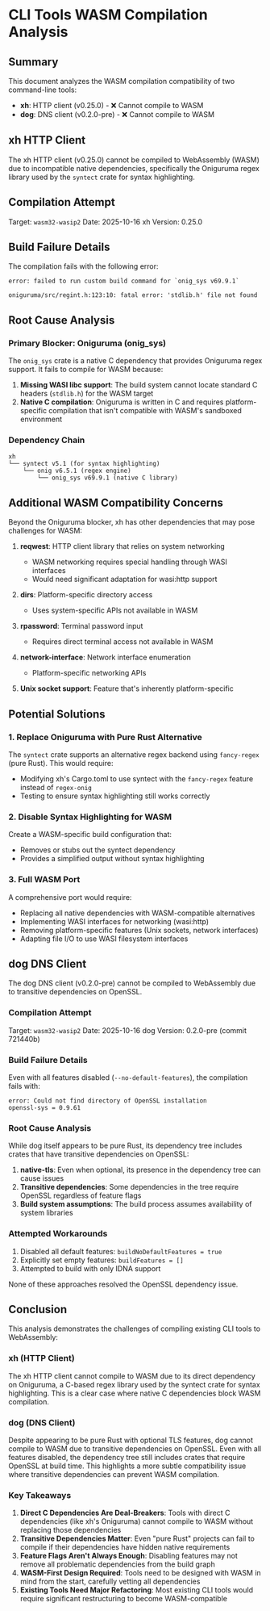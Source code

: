 # CLI Tools WASM Compilation Analysis

## Summary

This document analyzes the WASM compilation compatibility of two command-line tools:
- **xh**: HTTP client (v0.25.0) - ❌ Cannot compile to WASM
- **dog**: DNS client (v0.2.0-pre) - ❌ Cannot compile to WASM

## xh HTTP Client

The xh HTTP client (v0.25.0) cannot be compiled to WebAssembly (WASM) due to incompatible native dependencies, specifically the Oniguruma regex library used by the `syntect` crate for syntax highlighting.

## Compilation Attempt

Target: `wasm32-wasip2`
Date: 2025-10-16
xh Version: 0.25.0

## Build Failure Details

The compilation fails with the following error:

```
error: failed to run custom build command for `onig_sys v69.9.1`

oniguruma/src/regint.h:123:10: fatal error: 'stdlib.h' file not found
```

## Root Cause Analysis

### Primary Blocker: Oniguruma (onig_sys)

The `onig_sys` crate is a native C dependency that provides Oniguruma regex support. It fails to compile for WASM because:

1. **Missing WASI libc support**: The build system cannot locate standard C headers (`stdlib.h`) for the WASM target
2. **Native C compilation**: Oniguruma is written in C and requires platform-specific compilation that isn't compatible with WASM's sandboxed environment

### Dependency Chain

```
xh
└── syntect v5.1 (for syntax highlighting)
    └── onig v6.5.1 (regex engine)
        └── onig_sys v69.9.1 (native C library)
```

## Additional WASM Compatibility Concerns

Beyond the Oniguruma blocker, xh has other dependencies that may pose challenges for WASM:

1. **reqwest**: HTTP client library that relies on system networking
   - WASM networking requires special handling through WASI interfaces
   - Would need significant adaptation for wasi:http support

2. **dirs**: Platform-specific directory access
   - Uses system-specific APIs not available in WASM

3. **rpassword**: Terminal password input
   - Requires direct terminal access not available in WASM

4. **network-interface**: Network interface enumeration
   - Platform-specific networking APIs

5. **Unix socket support**: Feature that's inherently platform-specific

## Potential Solutions

### 1. Replace Oniguruma with Pure Rust Alternative

The `syntect` crate supports an alternative regex backend using `fancy-regex` (pure Rust). This would require:
- Modifying xh's Cargo.toml to use syntect with the `fancy-regex` feature instead of `regex-onig`
- Testing to ensure syntax highlighting still works correctly

### 2. Disable Syntax Highlighting for WASM

Create a WASM-specific build configuration that:
- Removes or stubs out the syntect dependency
- Provides a simplified output without syntax highlighting

### 3. Full WASM Port

A comprehensive port would require:
- Replacing all native dependencies with WASM-compatible alternatives
- Implementing WASI interfaces for networking (wasi:http)
- Removing platform-specific features (Unix sockets, network interfaces)
- Adapting file I/O to use WASI filesystem interfaces

## dog DNS Client

The dog DNS client (v0.2.0-pre) cannot be compiled to WebAssembly due to transitive dependencies on OpenSSL.

### Compilation Attempt

Target: `wasm32-wasip2`
Date: 2025-10-16
dog Version: 0.2.0-pre (commit 721440b)

### Build Failure Details

Even with all features disabled (`--no-default-features`), the compilation fails with:

```
error: Could not find directory of OpenSSL installation
openssl-sys = 0.9.61
```

### Root Cause Analysis

While dog itself appears to be pure Rust, its dependency tree includes crates that have transitive dependencies on OpenSSL:

1. **native-tls**: Even when optional, its presence in the dependency tree can cause issues
2. **Transitive dependencies**: Some dependencies in the tree require OpenSSL regardless of feature flags
3. **Build system assumptions**: The build process assumes availability of system libraries

### Attempted Workarounds

1. Disabled all default features: `buildNoDefaultFeatures = true`
2. Explicitly set empty features: `buildFeatures = []`
3. Attempted to build with only IDNA support

None of these approaches resolved the OpenSSL dependency issue.

## Conclusion

This analysis demonstrates the challenges of compiling existing CLI tools to WebAssembly:

### xh (HTTP Client)
The xh HTTP client cannot compile to WASM due to its direct dependency on Oniguruma, a C-based regex library used by the syntect crate for syntax highlighting. This is a clear case where native C dependencies block WASM compilation.

### dog (DNS Client)
Despite appearing to be pure Rust with optional TLS features, dog cannot compile to WASM due to transitive dependencies on OpenSSL. Even with all features disabled, the dependency tree still includes crates that require OpenSSL at build time. This highlights a more subtle compatibility issue where transitive dependencies can prevent WASM compilation.

### Key Takeaways

1. **Direct C Dependencies Are Deal-Breakers**: Tools with direct C dependencies (like xh's Oniguruma) cannot compile to WASM without replacing those dependencies
2. **Transitive Dependencies Matter**: Even "pure Rust" projects can fail to compile if their dependencies have hidden native requirements
3. **Feature Flags Aren't Always Enough**: Disabling features may not remove all problematic dependencies from the build graph
4. **WASM-First Design Required**: Tools need to be designed with WASM in mind from the start, carefully vetting all dependencies
5. **Existing Tools Need Major Refactoring**: Most existing CLI tools would require significant restructuring to become WASM-compatible